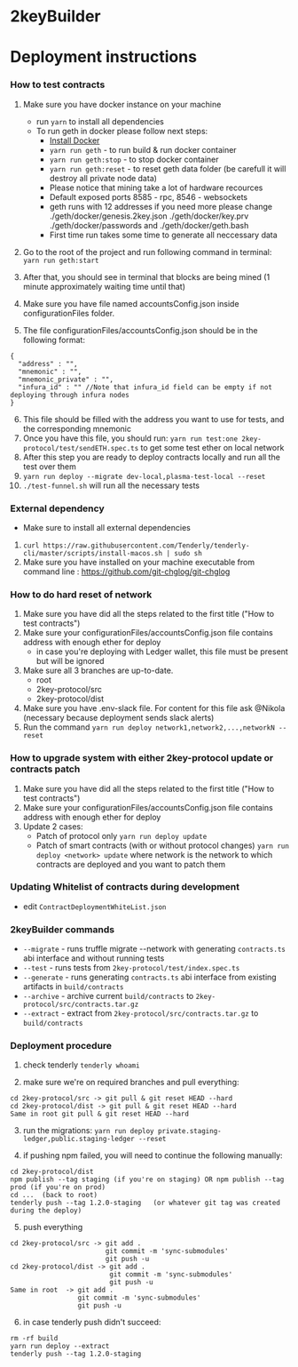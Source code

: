 # 2keyBuilder


# Deployment instructions

### How to test contracts
1. Make sure you have docker instance on your machine
    -   run `yarn` to install all dependencies
    - To run geth in docker please follow next steps:
      * [Install Docker](https://www.docker.com/get-started)
      * ```yarn run geth``` - to run build & run docker container
      * ```yarn run geth:stop``` - to stop docker container
      * ```yarn run geth:reset``` - to reset geth data folder (be carefull it will destroy all private node data)
      * Please notice that mining take a lot of hardware recources
      * Default exposed ports 8585 - rpc, 8546 - websockets
      * geth runs with 12 addresses if you need more please change ./geth/docker/genesis.2key.json ./geth/docker/key.prv ./geth/docker/passwords and ./geth/docker/geth.bash
      * First time run takes some time to generate all neccessary data
      

2. Go to the root of the project and run following command in terminal: `yarn run geth:start`
3. After that, you should see in terminal that blocks are being mined (1 minute approximately waiting time until that)
4. Make sure you have file named accountsConfig.json inside configurationFiles folder.
5. The file configurationFiles/accountsConfig.json should be in the following format:
```
{
  "address" : "",
  "mnemonic" : "",
  "mnemonic_private" : "",
  "infura_id" : "" //Note that infura_id field can be empty if not deploying through infura nodes
}
```
    
6. This file should be filled with the address you want to use for tests, and the corresponding mnemonic
7. Once you have this file, you should run: `yarn run test:one 2key-protocol/test/sendETH.spec.ts` to get some test ether on local network
8. After this step you are ready to deploy contracts locally and run all the test over them
9. `yarn run deploy --migrate dev-local,plasma-test-local --reset`
10. `./test-funnel.sh` will run all the necessary tests

### External dependency
- Make sure to install all external dependencies
1. `curl https://raw.githubusercontent.com/Tenderly/tenderly-cli/master/scripts/install-macos.sh | sudo sh`
2. Make sure you have installed on your machine executable from command line : https://github.com/git-chglog/git-chglog
### How to do hard reset of network 
1. Make sure you have did all the steps related to the first title ("How to test contracts")
2. Make sure your configurationFiles/accountsConfig.json file contains address with enough ether for deploy
    - in case you're deploying with Ledger wallet, this file must be present but will be ignored
3. Make sure all 3 branches are up-to-date.
    - root
    - 2key-protocol/src
    - 2key-protocol/dist
4. Make sure you have .env-slack file. For content for this file ask @Nikola (necessary because deployment sends slack alerts)
5. Run the command `yarn run deploy network1,network2,...,networkN --reset`


### How to upgrade system with either 2key-protocol update or contracts patch
1. Make sure you have did all the steps related to the first title ("How to test contracts")
2. Make sure your configurationFiles/accountsConfig.json file contains address with enough ether for deploy
3. Update 2 cases:
    - Patch of protocol only `yarn run deploy update`
    - Patch of smart contracts (with or without protocol changes) `yarn run deploy <network> update` where network is the network to which contracts are deployed and you want to patch them


### Updating Whitelist of contracts during development

* edit `ContractDeploymentWhiteList.json`

### 2keyBuilder commands

* ```--migrate``` - runs truffle migrate --network with generating ```contracts.ts``` abi interface and without running tests
* ```--test``` - runs tests from ```2key-protocol/test/index.spec.ts```
* ```--generate``` - runs generating ```contracts.ts``` abi interface from existing artifacts in ```build/contracts```
* ```--archive``` - archive current ```build/contracts``` to ```2key-protocol/src/contracts.tar.gz```
* ```--extract``` - extract from ```2key-protocol/src/contracts.tar.gz``` to ```build/contracts```

### Deployment procedure

1. check tenderly 
``` tenderly whoami ```

2. make sure we're on required branches and pull everything:
```
cd 2key-protocol/src -> git pull & git reset HEAD --hard
cd 2key-protocol/dist -> git pull & git reset HEAD --hard
Same in root git pull & git reset HEAD --hard
```

3. run the migrations:
``` yarn run deploy private.staging-ledger,public.staging-ledger --reset ```

4. if pushing npm failed, you will need to continue the following manually:
```
cd 2key-protocol/dist
npm publish --tag staging (if you're on staging) OR npm publish --tag prod (if you're on prod)
cd ...  (back to root)
tenderly push --tag 1.2.0-staging   (or whatever git tag was created during the deploy)
```

5. push everything
```
cd 2key-protocol/src -> git add .
                        git commit -m 'sync-submodules'
                        git push -u
cd 2key-protocol/dist -> git add .
                         git commit -m 'sync-submodules'
                         git push -u
Same in root  -> git add .
                 git commit -m 'sync-submodules'
                 git push -u
```

6. in case tenderly push didn't succeed:
```
rm -rf build
yarn run deploy --extract
tenderly push --tag 1.2.0-staging
```

